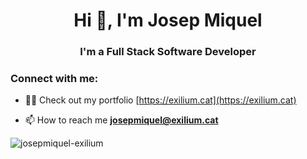 <h1 align="center">Hi 👋, I'm Josep Miquel</h1>
<h3 align="center">I'm a Full Stack Software Developer</h3>

<h3 align="left">Connect with me:</h3>
<p align="left">
</p>

- 👨‍💻 Check out my portfolio [https://exilium.cat](https://exilium.cat)

- 📫 How to reach me **josepmiquel@exilium.cat**

<p><img align="center" src="https://github-readme-stats.vercel.app/api/top-langs?username=josepmiquel-exilium&show_icons=true&locale=en&layout=compact" alt="josepmiquel-exilium" /></p>
